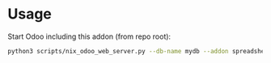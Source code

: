 # Usage

Start Odoo including this addon (from repo root):

```bash
python3 scripts/nix_odoo_web_server.py --db-name mydb --addon spreadsheet_dashboard_hr_expense
```
